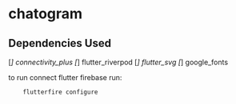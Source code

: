 # chatogram

## Dependencies Used

[*] connectivity_plus
[*] flutter_riverpod
[*] flutter_svg
[*] google_fonts

to run connect flutter firebase run:

```bash
    flutterfire configure
```
